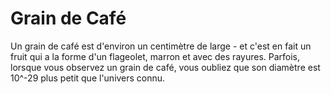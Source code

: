 # Grain de Café

Un grain de café est d'environ un centimètre de large - et c'est en fait un
fruit qui a la forme d'un flageolet, marron et avec des rayures. Parfois,
lorsque vous observez un grain de café, vous oubliez que son diamètre est 10^-29
plus petit que l'univers connu.

